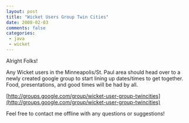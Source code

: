 ```yaml
---
layout: post
title: "Wicket Users Group Twin Cities"
date: 2008-02-03
comments: false
categories:
 - java
 - wicket
---
```


Alright Folks!

   
   
Any Wicket users in the Minneapolis/St. Paul area should head over to a newly created google group to start lining up dates/times to get together. Food, presentations, and good times will be had by all.

   
   
   
[http://groups.google.com/group/wicket-user-group-twincities](http://groups.google.com/group/wicket-user-group-twincities)
   
   
   
Feel free to contact me offline with any questions or suggestions!

   
